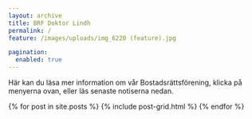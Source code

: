 ```yaml
---
layout: archive
title: BRF Doktor Lindh
permalink: /
feature: /images/uploads/img_6220 (feature).jpg

pagination: 
  enabled: true
---
```


Här kan du läsa mer information om vår Bostadsrättsförening, klicka på menyerna ovan, eller läs senaste notiserna nedan.

<!-- Rör inte raderna nedan! --->
<div class="tiles">
{% for post in site.posts %}
	{% include post-grid.html %}
{% endfor %}
</div><!-- /.tiles -->
